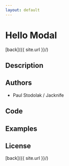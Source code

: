 ```yaml
---
layout: default
---
```


# Hello Modal
[back]({{ site.url }}/)

## Description

## Authors
- Paul Stodolak / Jacknife

## Code

## Examples

## License

[back]({{ site.url }}/)